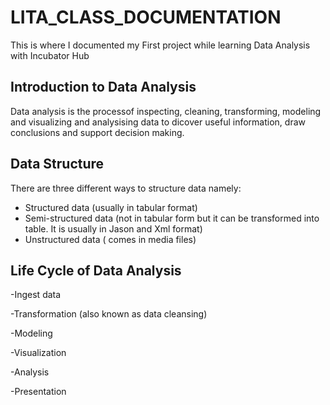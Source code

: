 # LITA_CLASS_DOCUMENTATION
This is where I documented my First project while learning Data Analysis with  Incubator Hub
## Introduction to Data Analysis
Data analysis is the processof inspecting, cleaning, transforming, modeling and visualizing and analysising data to dicover useful information, draw conclusions and support decision making.
## Data Structure

There are three different ways to structure data namely:

- Structured data (usually in tabular format)
- Semi-structured data (not in tabular form but it can be transformed into table. It is usually in Jason and Xml format)
- Unstructured data ( comes in media files)

## Life Cycle of Data Analysis

-Ingest data

-Transformation (also known as data cleansing)

-Modeling

-Visualization

-Analysis

-Presentation


